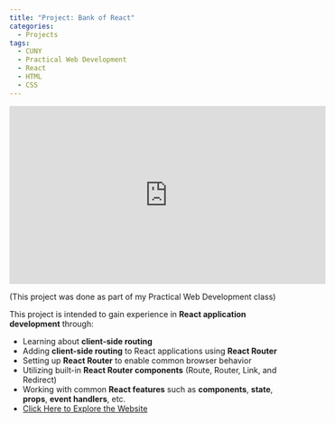 ```yaml
---
title: "Project: Bank of React"
categories:
  - Projects
tags:
  - CUNY
  - Practical Web Development
  - React
  - HTML
  - CSS
---
```

<iframe width="560" height="315" src="https://www.youtube.com/embed/S_qpopd2yr4" frameborder="0" allow="accelerometer; autoplay; encrypted-media; gyroscope; picture-in-picture" allowfullscreen></iframe>

(This project was done as part of my Practical Web Development class)

This project is intended to gain experience in **React application development** through:

- Learning about **client-side routing**
- Adding **client-side routing** to React applications using **React Router**
- Setting up **React Router** to enable common browser behavior
- Utilizing built-in **React Router components** (Route, Router, Link, and Redirect)
- Working with common **React features** such as **components**, **state**, **props**, **event handlers**, etc.
- [Click Here to Explore the Website](https://pasteldetective.github.io/assignment-3-bank-of-react/)